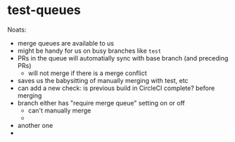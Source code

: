 # test-queues

Noats:

- merge queues are available to us
- might be handy for us on busy branches like `test`
- PRs in the queue will automatially sync with base branch (and preceding PRs) 
  - will not merge if there is a merge conflict
- saves us the babysitting of manually merging with test, etc
- can add a new check: is previous build in CircleCI complete? before merging
- branch either has "require merge queue" setting on or off
  - can't manually merge
  - 
- another one
- 